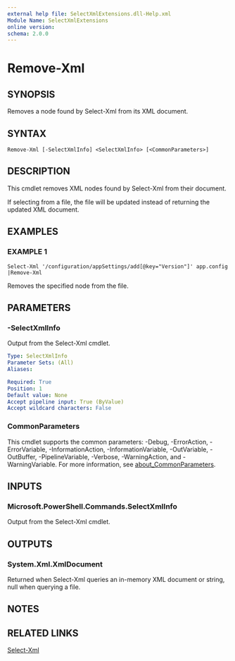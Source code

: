 ```yaml
---
external help file: SelectXmlExtensions.dll-Help.xml
Module Name: SelectXmlExtensions
online version:
schema: 2.0.0
---
```


# Remove-Xml

## SYNOPSIS
Removes a node found by Select-Xml from its XML document.

## SYNTAX

```
Remove-Xml [-SelectXmlInfo] <SelectXmlInfo> [<CommonParameters>]
```

## DESCRIPTION
This cmdlet removes XML nodes found by Select-Xml from their document.

If selecting from a file, the file will be updated instead of returning the updated XML document.

## EXAMPLES

### EXAMPLE 1
```
Select-Xml '/configuration/appSettings/add[@key="Version"]' app.config |Remove-Xml
```

Removes the specified node from the file.

## PARAMETERS

### -SelectXmlInfo
Output from the Select-Xml cmdlet.

```yaml
Type: SelectXmlInfo
Parameter Sets: (All)
Aliases:

Required: True
Position: 1
Default value: None
Accept pipeline input: True (ByValue)
Accept wildcard characters: False
```

### CommonParameters
This cmdlet supports the common parameters: -Debug, -ErrorAction, -ErrorVariable, -InformationAction, -InformationVariable, -OutVariable, -OutBuffer, -PipelineVariable, -Verbose, -WarningAction, and -WarningVariable. For more information, see [about_CommonParameters](http://go.microsoft.com/fwlink/?LinkID=113216).

## INPUTS

### Microsoft.PowerShell.Commands.SelectXmlInfo
Output from the Select-Xml cmdlet.

## OUTPUTS

### System.Xml.XmlDocument
Returned when Select-Xml queries an in-memory XML document or string, null when querying a file.

## NOTES

## RELATED LINKS

[Select-Xml]()

